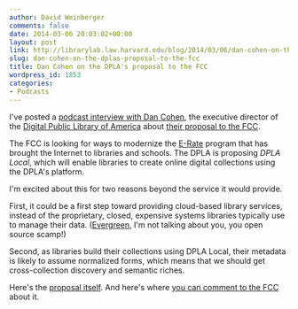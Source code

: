 ```yaml
---
author: David Weinberger
comments: false
date: 2014-03-06 20:03:02+00:00
layout: post
link: http://librarylab.law.harvard.edu/blog/2014/03/06/dan-cohen-on-the-dplas-proposal-to-the-fcc/
slug: dan-cohen-on-the-dplas-proposal-to-the-fcc
title: Dan Cohen on the DPLA's proposal to the FCC
wordpress_id: 1853
categories:
- Podcasts
---
```


I've posted a [podcast interview with Dan Cohen](http://librarylab.law.harvard.edu/dev/david/podcasts/DanCohenFCC.mp3), the executive director of the [Digital Public Library of America](http://dp.la) about [their proposal to the FCC](http://dp.la/info/2013/09/26/dpla-fcc-erate-upgrade/). 



The FCC is looking for ways to modernize the [E-Rate](http://en.wikipedia.org/wiki/E-Rate) program that has brought the Internet to libraries and schools. The DPLA is proposing _DPLA Local_, which will enable libraries to create online digital collections using the DPLA's platform.



I'm excited about this for two reasons beyond the service it would provide. 



First, it could be a first step toward providing cloud-based library services, instead of the  proprietary, closed, expensive systems libraries typically use to manage their data. ([Evergreen](evergreen-ils.org/), I'm not talking about you, you open source scamp!) 



Second, as libraries build their collections using DPLA Local, their metadata is likely to assume normalized forms, which means that we should get cross-collection discovery and semantic riches.



Here's the [proposal itself](http://dp.la/info/wp-content/uploads/2013/09/E-rate_Comment_DPLA.pdf). And here's where [you can comment to the FCC](http://apps.fcc.gov/ecfs/) about it.
